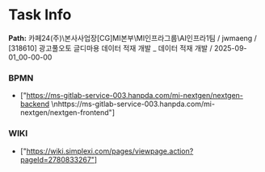 # Task Info

**Path:** 카페24(주)\본사사업장\[CG]MI본부\MI인프라그룹\AI인프라1팀 / jwmaeng / [318610] 광고풀오토 글디마용 데이터 적재 개발 _ 데이터 적재 개발 / 2025-09-01_00-00-00

### BPMN
- ["https://ms-gitlab-service-003.hanpda.com/mi-nextgen/nextgen-backend \nhttps://ms-gitlab-service-003.hanpda.com/mi-nextgen/nextgen-frontend"]

### WIKI
- ["https://wiki.simplexi.com/pages/viewpage.action?pageId=2780833267"]

